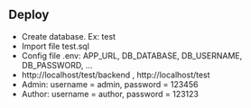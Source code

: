 
## Deploy

- Create database. Ex: test
- Import file test.sql
- Config file .env: APP_URL, DB_DATABASE, DB_USERNAME, DB_PASSWORD, ...
- http://localhost/test/backend , http://localhost/test
- Admin: username = admin, password = 123456
- Author: username = author, password = 123123